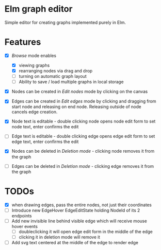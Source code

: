 # Elm graph editor

Simple editor for creating graphs implemented purely in Elm.

# Features
- [x] *Browse* mode enables
    - [x] viewing graphs
    - [x] rearranging nodes via drag and drop
    - [ ] turning on automatic graph layout
    - [ ] Ability to save / load multiple graphs in local storage
- [x] Nodes can be created in *Edit nodes* mode by clicking on the canvas
- [x] Edges can be created in *Edit edges* mode by clicking and dragging from start node and releasing on end node. Releasing outside of node cancels edge creation.
- [x] Node text is editable - double clicking node opens node edit form to set node text, enter confirms the edit
- [ ] Edge text is editable - double clicking edge opens edge edit form to set edge text, enter confirms the edit
- [x] Nodes can be deleted in *Deletion mode* - clicking node removes it from the graph
- [ ] Edges can be deleted in *Deletion mode* - clicking edge removes it from the graph


# TODOs
- [x] when drawing edges, pass the entire nodes, not just their coordinates
- [ ] Introduce new EdgeHover EdgeEditState holding NodeId of its 2 endpoints
- [ ] Add new invisible line behind visible edge which will receive mouse hover events
    - [ ] doubleclicking it will open edge edit form in the middle of the edge
    - [ ] clicking it in deletion mode will remove it
- [ ] Add svg text centered at the middle of the edge to render edge
